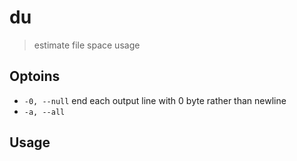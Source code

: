 # du

> estimate file space usage

## Optoins

- `-0, --null` end each output line with 0 byte rather than newline
- `-a, --all`

## Usage
